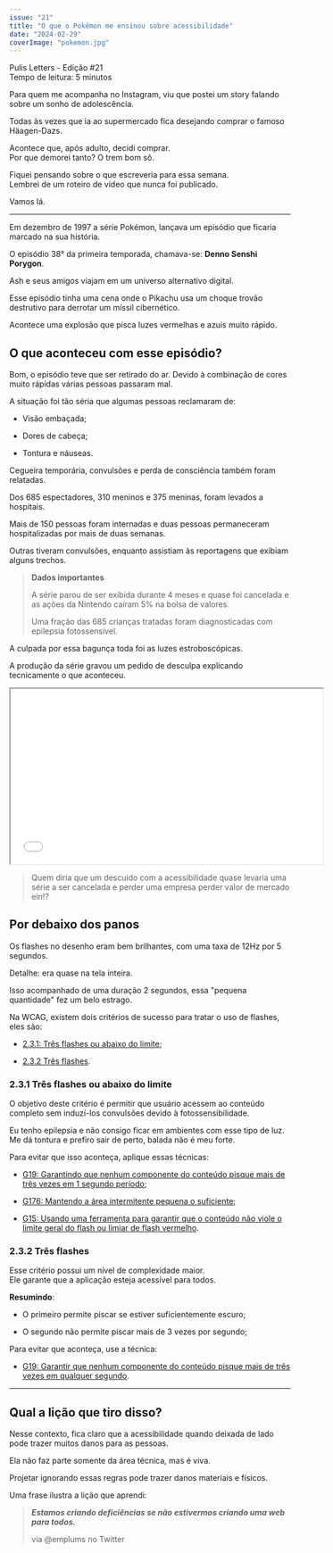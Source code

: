 ```yaml
---
issue: "21"
title: "O que o Pokémon me ensinou sobre acessibilidade"
date: "2024-02-29"
coverImage: "pokemon.jpg"
---
```


Pulis Letters - Edição #21  
Tempo de leitura: 5 minutos

Para quem me acompanha no Instagram, viu que postei um story falando sobre um sonho de adolescência.

Todas às vezes que ia ao supermercado fica desejando comprar o famoso Häagen-Dazs.

Acontece que, após adulto, decidi comprar.  
Por que demorei tanto? O trem bom sô.

Fiquei pensando sobre o que escreveria para essa semana.  
Lembrei de um roteiro de vídeo que nunca foi publicado.

Vamos lá.

* * *

Em dezembro de 1997 a série Pokémon, lançava um episódio que ficaria marcado na sua história.

O episódio 38° da primeira temporada, chamava-se: **Denno Senshi Porygon**.

Ash e seus amigos viajam em um universo alternativo digital.

Esse episódio tinha uma cena onde o Pikachu usa um choque trovão destrutivo para derrotar um míssil cibernético.

Acontece uma explosão que pisca luzes vermelhas e azuis muito rápido.

## O que aconteceu com esse episódio?

Bom, o episódio teve que ser retirado do ar. Devido à combinação de cores muito rápidas várias pessoas passaram mal.

A situação foi tão séria que algumas pessoas reclamaram de:

- Visão embaçada;

- Dores de cabeça;

- Tontura e náuseas.

Cegueira temporária, convulsões e perda de consciência também foram relatadas.

Dos 685 espectadores, 310 meninos e 375 meninas, foram levados a hospitais.

Mais de 150 pessoas foram internadas e duas pessoas permaneceram hospitalizadas por mais de duas semanas.

Outras tiveram convulsões, enquanto assistiam às reportagens que exibiam alguns trechos.

> **Dados importantes**
> 
> A série parou de ser exibida durante 4 meses e quase foi cancelada e as ações da Nintendo caíram 5% na bolsa de valores.
> 
> Uma fração das 685 crianças tratadas foram diagnosticadas com epilepsia fotossensível.

A culpada por essa bagunça toda foi as luzes estroboscópicas.

A produção da série gravou um pedido de desculpa explicando tecnicamente o que aconteceu.

<iframe src="//www.youtube.com/embed/KsDVDJYoMG0" width="560" height="314" allowfullscreen="allowfullscreen" data-mce-fragment="1"></iframe>

> Quem diria que um descuido com a acessibilidade quase levaria uma série a ser cancelada e perder uma empresa perder valor de mercado ein!?

## Por debaixo dos panos

Os flashes no desenho eram bem brilhantes, com uma taxa de 12Hz por 5 segundos.

Detalhe: era quase na tela inteira.

Isso acompanhado de uma duração 2 segundos, essa "pequena quantidade" fez um belo estrago.

Na WCAG, existem dois critérios de sucesso para tratar o uso de flashes, eles são:

- [2.3.1: Três flashes ou abaixo do limite](https://www.w3.org/WAI/WCAG21/Understanding/three-flashes-or-below-threshold);

- [2.3.2 Três flashes](https://www.w3.org/WAI/WCAG21/Understanding/three-flashes).

### 2.3.1 Três flashes ou abaixo do limite

O objetivo deste critério é permitir que usuário acessem ao conteúdo completo sem induzí-los convulsões devido à fotossensibilidade.

Eu tenho epilepsia e não consigo ficar em ambientes com esse tipo de luz. Me dá tontura e prefiro sair de perto, balada não é meu forte.

Para evitar que isso aconteça, aplique essas técnicas:

- [G19: Garantindo que nenhum componente do conteúdo pisque mais de três vezes em 1 segundo período](https://www.w3.org/WAI/WCAG21/Techniques/general/G19);

- [G176: Mantendo a área intermitente pequena o suficiente](https://www.w3.org/WAI/WCAG21/Techniques/general/G176);

- [G15: Usando uma ferramenta para garantir que o conteúdo não viole o limite geral do flash ou limiar de flash vermelho](https://www.w3.org/WAI/WCAG21/Techniques/general/G15).

### 2.3.2 Três flashes

Esse critério possui um nível de complexidade maior.  
Ele garante que a aplicação esteja acessível para todos.

**Resumindo**:

- O primeiro permite piscar se estiver suficientemente escuro;

- O segundo não permite piscar mais de 3 vezes por segundo;

Para evitar que aconteça, use a técnica:

- [G19: Garantir que nenhum componente do conteúdo pisque mais de três vezes em qualquer segundo](https://www.w3.org/WAI/WCAG21/Techniques/general/G19).

* * *

## Qual a lição que tiro disso?

Nesse contexto, fica claro que a acessibilidade quando deixada de lado pode trazer muitos danos para as pessoas.

Ela não faz parte somente da área técnica, mas é viva.

Projetar ignorando essas regras pode trazer danos materiais e físicos.

Uma frase ilustra a lição que aprendi:

> _**Estamos criando deficiências se não estivermos criando uma web para todos.**_
> 
> via @emplums no Twitter
